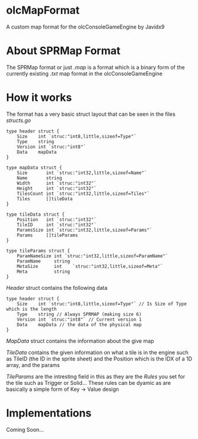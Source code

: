 # olcMapFormat
A custom map format for the olcConsoleGameEngine by Javidx9

# About SPRMap Format
The SPRMap format or just _.map_ is a format which is a binary form of the currently existing _.txt_ map format in the olcConsoleGameEngine

# How it works
The format has a very basic struct layout that can be seen in the files _structs.go_ 
```golang
type header struct {
	Size    int `struc:"int8,little,sizeof=Type"`
	Type    string
	Version int `struc:"int8"`
	Data    mapData
}

type mapData struct {
	Size       int `struc:"int32,little,sizeof=Name"`
	Name       string
	Width      int `struc:"int32"`
	Height     int `struc:"int32"`
	TilesCount int `struc:"int32,little,sizeof=Tiles"`
	Tiles      []tileData
}

type tileData struct {
	Position   int `struc:"int32"`
	TileID     int `struc:"int32"`
	ParamsSize int `struc:"int32,little,sizeof=Params"`
	Params     []tileParams
}

type tileParams struct {
	ParamNameSize int `struc:"int32,little,sizeof=ParamName"`
	ParamName     string
	MetaSize      int    `struc:"int32,little,sizeof=Meta"`
	Meta          string 
}
```

_Header_ struct contains the following data
```golang
type header struct {
	Size    int `struc:"int8,little,sizeof=Type"` // Is Size of Type which is the length
	Type    string // Always SPRMAP (making size 6)
	Version int `struc:"int8"` // Current version 1
	Data    mapData // the data of the physical map
}
```

_MapData_ struct contains the information about the give map

_TileData_ contains the given information on what a tile is in the engine such as TileID (the ID in the sprite sheet) and the Position which is the IDX of a 1D array, and the params

_TileParams_ are the intresting field in this as they are the _Rules_ you set for the tile such as Trigger or Solid... These rules can be dyamic as are basically a simple form of Key -> Value design

# Implementations
Coming Soon...